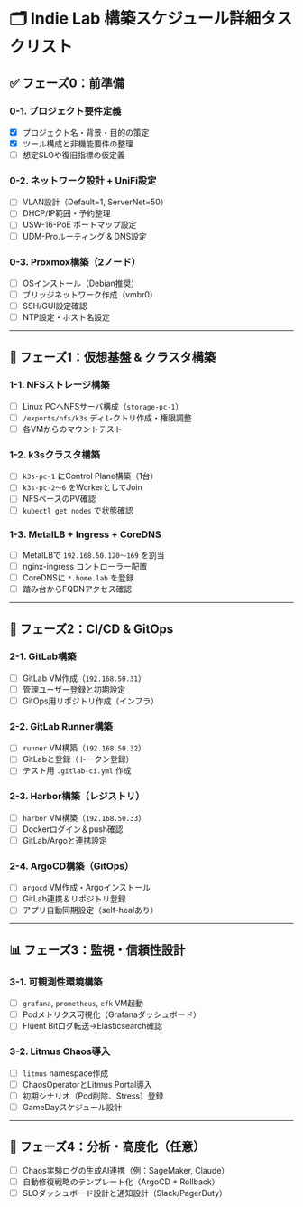 # 🗂 Indie Lab 構築スケジュール詳細タスクリスト

## ✅ フェーズ0：前準備

### 0-1. プロジェクト要件定義
- [x] プロジェクト名・背景・目的の策定
- [x] ツール構成と非機能要件の整理
- [ ] 想定SLOや復旧指標の仮定義

### 0-2. ネットワーク設計 + UniFi設定
- [ ] VLAN設計（Default=1, ServerNet=50）
- [ ] DHCP/IP範囲・予約整理
- [ ] USW-16-PoE ポートマップ設定
- [ ] UDM-Proルーティング & DNS設定

### 0-3. Proxmox構築（2ノード）
- [ ] OSインストール（Debian推奨）
- [ ] ブリッジネットワーク作成（vmbr0）
- [ ] SSH/GUI設定確認
- [ ] NTP設定・ホスト名設定

---

## 🧱 フェーズ1：仮想基盤 & クラスタ構築

### 1-1. NFSストレージ構築
- [ ] Linux PCへNFSサーバ構成（`storage-pc-1`）
- [ ] `/exports/nfs/k3s` ディレクトリ作成・権限調整
- [ ] 各VMからのマウントテスト

### 1-2. k3sクラスタ構築
- [ ] `k3s-pc-1` にControl Plane構築（1台）
- [ ] `k3s-pc-2〜6` をWorkerとしてJoin
- [ ] NFSベースのPV確認
- [ ] `kubectl get nodes` で状態確認

### 1-3. MetalLB + Ingress + CoreDNS
- [ ] MetalLBで `192.168.50.120〜169` を割当
- [ ] nginx-ingress コントローラー配置
- [ ] CoreDNSに `*.home.lab` を登録
- [ ] 踏み台からFQDNアクセス確認

---

## 🔧 フェーズ2：CI/CD & GitOps

### 2-1. GitLab構築
- [ ] GitLab VM作成（`192.168.50.31`）
- [ ] 管理ユーザー登録と初期設定
- [ ] GitOps用リポジトリ作成（インフラ）

### 2-2. GitLab Runner構築
- [ ] `runner` VM構築（`192.168.50.32`）
- [ ] GitLabと登録（トークン登録）
- [ ] テスト用 `.gitlab-ci.yml` 作成

### 2-3. Harbor構築（レジストリ）
- [ ] `harbor` VM構築（`192.168.50.33`）
- [ ] Dockerログイン＆push確認
- [ ] GitLab/Argoと連携設定

### 2-4. ArgoCD構築（GitOps）
- [ ] `argocd` VM作成・Argoインストール
- [ ] GitLab連携＆リポジトリ登録
- [ ] アプリ自動同期設定（self-healあり）

---

## 📊 フェーズ3：監視・信頼性設計

### 3-1. 可観測性環境構築
- [ ] `grafana`, `prometheus`, `efk` VM起動
- [ ] Podメトリクス可視化（Grafanaダッシュボード）
- [ ] Fluent Bitログ転送→Elasticsearch確認

### 3-2. Litmus Chaos導入
- [ ] `litmus` namespace作成
- [ ] ChaosOperatorとLitmus Portal導入
- [ ] 初期シナリオ（Pod削除、Stress）登録
- [ ] GameDayスケジュール設計

---

## 🧠 フェーズ4：分析・高度化（任意）

- [ ] Chaos実験ログの生成AI連携（例：SageMaker, Claude）
- [ ] 自動修復戦略のテンプレート化（ArgoCD + Rollback）
- [ ] SLOダッシュボード設計と通知設計（Slack/PagerDuty）